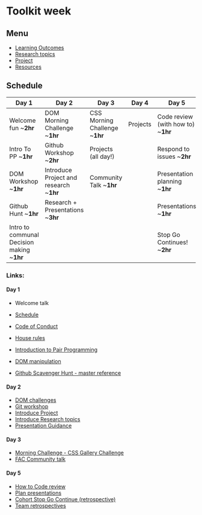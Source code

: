 # Toolkit week

## Menu

- [Learning Outcomes](./learning-outcomes.md)
- [Research topics](./research-afternoon.md)
- [Project](./project.md)
- [Resources](./resources.md)

## Schedule

Day 1|Day 2|Day 3|Day 4| Day 5 
---|---|---|---|---
Welcome fun ~**2hr** |DOM Morning Challenge ~**1hr**|CSS Morning Challenge ~**1hr**| Projects| Code review (with how to) ~**1hr**
Intro To PP ~**1hr**|Github Workshop ~**2hr**|Projects (all day!)|| Respond to issues ~**2hr**
DOM Workshop ~**1hr**|Introduce Project and research ~**1hr**| Community Talk ~**1hr**||Presentation planning ~**1hr**
Github Hunt ~**1hr**|Research + Presentations ~**3hr**||| Presentations ~**1hr**
Intro to communal Decision making ~**1hr**||||Stop Go Continues! ~**2hr**

### Links:

#### Day 1
- Welcome talk
- [Schedule](../)
- [Code of Conduct](../../code-of-conduct.md)
- [House rules](../general/house-rules.md)

- [Introduction to Pair Programming](./pair-programming.md)
- [DOM manipulation](https://github.com/foundersandcoders/DOM-manipulation-Challenge)
- [Github Scavenger Hunt - master reference](https://github.com/foundersandcoders/master-reference/blob/master/coursebook/general/github-scavenger-hunt.md)  
#### Day 2
- [DOM challenges](https://www.w3resource.com/javascript-exercises/javascript-dom-exercises.php)
- [Git workshop](https://github.com/foundersandcoders/git-workflow-workshop-for-two)
- [Introduce Project](./project.md)
- [Introduce Research topics](./research-afternoon.md)
- [Presentation Guidance](./presentation-guidance.md)

#### Day 3

- [Morning Challenge - CSS Gallery Challenge](https://github.com/foundersandcoders/css-gallery-challenge)
- [FAC Community talk](https://docs.google.com/presentation/d/1p-45WEiZ6QHacF9L-Xt1JwEpUrwgxHvLlgL5F-sw9os/edit?usp=sharing)

#### Day 5

- [How to Code review](./codereviewintro.md)
- [Plan presentations](../general/weekly-projects.md#project-presentation)
- [Cohort Stop Go Continue (retrospective)](../general/retrospectives.md#cohort-retrospective)
- [Team retrospectives](../general/retrospectives.md#team-retrospectives)
